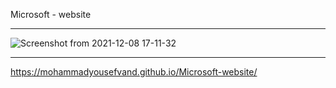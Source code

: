 Microsoft - website

<hr>

![Screenshot from 2021-12-08 17-11-32](https://user-images.githubusercontent.com/91375726/145218517-55258109-b654-46d6-af3b-71979525cef0.png)

<hr>

https://mohammadyousefvand.github.io/Microsoft-website/

